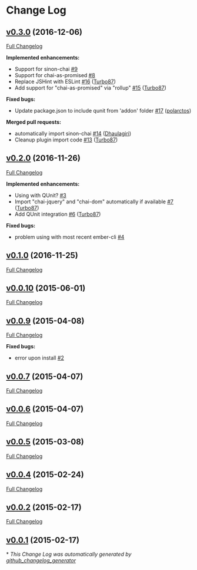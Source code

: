 # Change Log

## [v0.3.0](https://github.com/ember-cli/ember-cli-chai/tree/v0.3.0) (2016-12-06)
[Full Changelog](https://github.com/ember-cli/ember-cli-chai/compare/v0.2.0...v0.3.0)

**Implemented enhancements:**

- Support for sinon-chai [\#9](https://github.com/ember-cli/ember-cli-chai/issues/9)
- Support for chai-as-promised [\#8](https://github.com/ember-cli/ember-cli-chai/issues/8)
- Replace JSHint with ESLint [\#16](https://github.com/ember-cli/ember-cli-chai/pull/16) ([Turbo87](https://github.com/Turbo87))
- Add support for "chai-as-promised" via "rollup" [\#15](https://github.com/ember-cli/ember-cli-chai/pull/15) ([Turbo87](https://github.com/Turbo87))

**Fixed bugs:**

- Update package.json to include qunit from 'addon' folder [\#17](https://github.com/ember-cli/ember-cli-chai/pull/17) ([polarctos](https://github.com/polarctos))

**Merged pull requests:**

- automatically import sinon-chai [\#14](https://github.com/ember-cli/ember-cli-chai/pull/14) ([Dhaulagiri](https://github.com/Dhaulagiri))
- Cleanup plugin import code [\#13](https://github.com/ember-cli/ember-cli-chai/pull/13) ([Turbo87](https://github.com/Turbo87))

## [v0.2.0](https://github.com/ember-cli/ember-cli-chai/tree/v0.2.0) (2016-11-26)
[Full Changelog](https://github.com/ember-cli/ember-cli-chai/compare/v0.1.0...v0.2.0)

**Implemented enhancements:**

- Using with QUnit? [\#3](https://github.com/ember-cli/ember-cli-chai/issues/3)
- Import "chai-jquery" and "chai-dom" automatically if available [\#7](https://github.com/ember-cli/ember-cli-chai/pull/7) ([Turbo87](https://github.com/Turbo87))
- Add QUnit integration [\#6](https://github.com/ember-cli/ember-cli-chai/pull/6) ([Turbo87](https://github.com/Turbo87))

**Fixed bugs:**

- problem using with most recent ember-cli [\#4](https://github.com/ember-cli/ember-cli-chai/issues/4)

## [v0.1.0](https://github.com/ember-cli/ember-cli-chai/tree/v0.1.0) (2016-11-25)
[Full Changelog](https://github.com/ember-cli/ember-cli-chai/compare/v0.0.10...v0.1.0)

## [v0.0.10](https://github.com/ember-cli/ember-cli-chai/tree/v0.0.10) (2015-06-01)
[Full Changelog](https://github.com/ember-cli/ember-cli-chai/compare/v0.0.9...v0.0.10)

## [v0.0.9](https://github.com/ember-cli/ember-cli-chai/tree/v0.0.9) (2015-04-08)
[Full Changelog](https://github.com/ember-cli/ember-cli-chai/compare/v0.0.7...v0.0.9)

**Fixed bugs:**

- error upon install [\#2](https://github.com/ember-cli/ember-cli-chai/issues/2)

## [v0.0.7](https://github.com/ember-cli/ember-cli-chai/tree/v0.0.7) (2015-04-07)
[Full Changelog](https://github.com/ember-cli/ember-cli-chai/compare/v0.0.6...v0.0.7)

## [v0.0.6](https://github.com/ember-cli/ember-cli-chai/tree/v0.0.6) (2015-04-07)
[Full Changelog](https://github.com/ember-cli/ember-cli-chai/compare/v0.0.5...v0.0.6)

## [v0.0.5](https://github.com/ember-cli/ember-cli-chai/tree/v0.0.5) (2015-03-08)
[Full Changelog](https://github.com/ember-cli/ember-cli-chai/compare/v0.0.4...v0.0.5)

## [v0.0.4](https://github.com/ember-cli/ember-cli-chai/tree/v0.0.4) (2015-02-24)
[Full Changelog](https://github.com/ember-cli/ember-cli-chai/compare/v0.0.2...v0.0.4)

## [v0.0.2](https://github.com/ember-cli/ember-cli-chai/tree/v0.0.2) (2015-02-17)
[Full Changelog](https://github.com/ember-cli/ember-cli-chai/compare/v0.0.1...v0.0.2)

## [v0.0.1](https://github.com/ember-cli/ember-cli-chai/tree/v0.0.1) (2015-02-17)


\* *This Change Log was automatically generated by [github_changelog_generator](https://github.com/skywinder/Github-Changelog-Generator)*